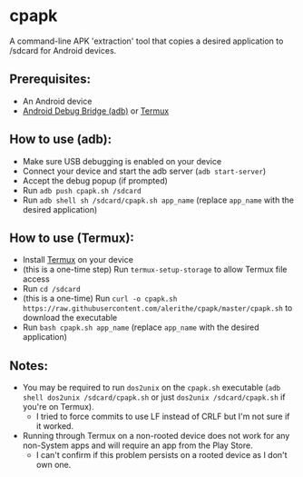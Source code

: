 # cpapk
A command-line APK 'extraction' tool that copies a desired application to /sdcard for Android devices.

## Prerequisites:
* An Android device
* [Android Debug Bridge (adb)](https://developer.android.com/studio/command-line/adb) or [Termux](https://termux.com)

## How to use (adb):
* Make sure USB debugging is enabled on your device
* Connect your device and start the adb server (`adb start-server`)
* Accept the debug popup (if prompted)
* Run `adb push cpapk.sh /sdcard`
* Run `adb shell sh /sdcard/cpapk.sh app_name` (replace `app_name` with the desired application)

## How to use (Termux):
* Install [Termux](https://termux.com/) on your device
* (this is a one-time step) Run `termux-setup-storage` to allow Termux file access
* Run `cd /sdcard`
* (this is a one-time) Run `curl -o cpapk.sh https://raw.githubusercontent.com/alerithe/cpapk/master/cpapk.sh` to download the executable
* Run `bash cpapk.sh app_name` (replace `app_name` with the desired application)

## Notes:
* You may be required to run `dos2unix` on the `cpapk.sh` executable (`adb shell dos2unix /sdcard/cpapk.sh` or just `dos2unix /sdcard/cpapk.sh` if you're on Termux).
    * I tried to force commits to use LF instead of CRLF but I'm not sure if it worked.
* Running through Termux on a non-rooted device does not work for any non-System apps and will require an app from the Play Store.
    * I can't confirm if this problem persists on a rooted device as I don't own one.